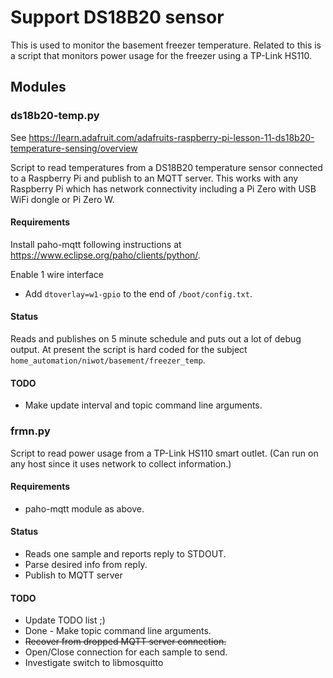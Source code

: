 # Support DS18B20 sensor
This is used to monitor the basement freezer temperature. Related to this is
a script that monitors power usage for the freezer using a TP-Link HS110.

## Modules
### ds18b20-temp.py
See https://learn.adafruit.com/adafruits-raspberry-pi-lesson-11-ds18b20-temperature-sensing/overview

Script to read temperatures from a DS18B20 temperature sensor connected to a Raspberry Pi and publish to an MQTT server. This works with any Raspberry Pi which has network connectivity including a Pi Zero with USB WiFi dongle or Pi Zero W.

#### Requirements
Install paho-mqtt following instructions at https://www.eclipse.org/paho/clients/python/.

Enable 1 wire interface
* Add `dtoverlay=w1-gpio` to the end of `/boot/config.txt`.
#### Status

Reads and publishes on 5 minute schedule and puts out a lot of debug output. At present the script is hard coded for the subject `home_automation/niwot/basement/freezer_temp`.

#### TODO

* Make update interval and topic command line arguments.

### frmn.py

Script to read power usage from a TP-Link HS110 smart outlet. (Can run
on any host since it uses network to collect information.)

#### Requirements

* paho-mqtt module as above.
#### Status

* Reads one sample and reports reply to STDOUT.
* Parse desired info from reply.
* Publish to MQTT server
#### TODO

* Update TODO list ;)
* Done - Make topic command line arguments.
* <s>Recover from dropped MQTT server connection.</s>
* Open/Close connection for each sample to send.
* Investigate switch to libmosquitto